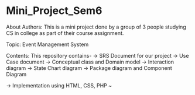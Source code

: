 # Mini_Project_Sem6
About Authors: This is a mini project done by a group of 3 people studying CS in college as part of their course assignment.

Topic: Event Management System

Contents:
   This repository contains-
   -> SRS Document for our project
   -> Use Case document
   -> Conceptual class and Domain model
   -> Interaction diagram
   -> State Chart diagram
   -> Package diagram and Component Diagram
   
   -> Implementation using HTML, CSS, PHP
      ~

